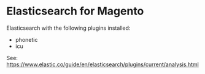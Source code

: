 # Elasticsearch for Magento

Elasticsearch with the following plugins installed:
* phonetic
* icu

See: https://www.elastic.co/guide/en/elasticsearch/plugins/current/analysis.html
